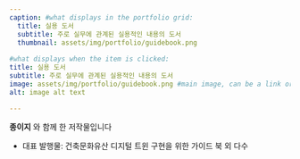 ```yaml
---
caption: #what displays in the portfolio grid:
  title: 실용 도서
  subtitle: 주로 실무에 관계된 실용적인 내용의 도서
  thumbnail: assets/img/portfolio/guidebook.png
  
#what displays when the item is clicked:
title: 실용 도서
subtitle: 주로 실무에 관계된 실용적인 내용의 도서
image: assets/img/portfolio/guidebook.png #main image, can be a link or a file in assets/img/portfolio
alt: image alt text

---
```

**종이지** 와 함께 한 저작물입니다

- 대표 발행물: 건축문화유산 디지털 트윈 구현을 위한 가이드 북 외 다수

